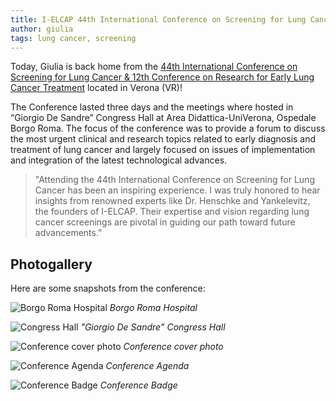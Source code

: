 ```yaml
---
title: I-ELCAP 44th International Conference on Screening for Lung Cancer
author: giulia
tags: lung cancer, screening
---
```


Today, Giulia is back home from the [44th International Conference on Screening for Lung Cancer &
12th Conference on Research for Early Lung Cancer Treatment](https://www.organizing.it/event/44th-international-conference-on-screening-for-lung-cancer-12th-conference-on-research-for-early-lung-cancer-treatment/) located in Verona (VR)!

The Conference lasted three days and the meetings where hosted in “Giorgio De Sandre” Congress Hall at Area Didattica-UniVerona, Ospedale Borgo Roma. The focus of the conference was to provide a forum to discuss the most urgent clinical and research topics related to early diagnosis and treatment of lung cancer and largely focused on issues of implementation and integration of the latest technological advances.

> "Attending the 44th International Conference on Screening for Lung Cancer has been an inspiring experience. I was truly honored to hear insights from renowned experts like Dr. Henschke and Yankelevitz, the founders of I-ELCAP. Their expertise and vision regarding lung cancer screenings are pivotal in guiding our path toward future advancements."

## Photogallery

Here are some snapshots from the conference:

![Borgo Roma Hospital](..images/lente-didattica.png)
*Borgo Roma Hospital*

![Congress Hall](..images/conference-hall-VR.png)
*"Giorgio De Sandre” Congress Hall*

![Conference cover photo](..images/conference-cover-VR.png)
*Conference cover photo*

![Conference Agenda](..images/conference-program-VR.png)
*Conference Agenda*

![Conference Badge](..images/conference-badge-VR.jpeg)
*Conference Badge*

